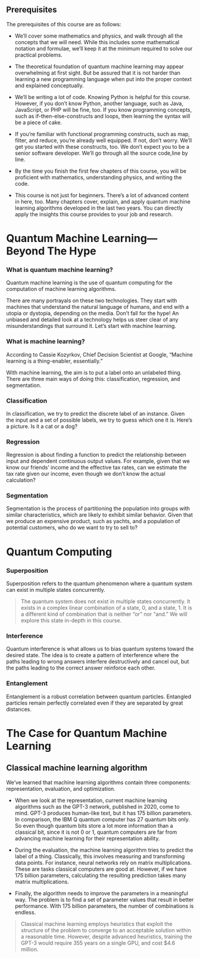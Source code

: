 ## Prerequisites

The prerequisites of this course are as follows:

* We’ll cover some mathematics and physics, and walk through all the concepts that we will need. While this includes some mathematical notation and formulae, we’ll keep it at the minimum required to solve our practical problems.

* The theoretical foundation of quantum machine learning may appear overwhelming at first sight. But be assured that it is not harder than learning a new programming language when put into the proper context and explained conceptually.

* We’ll be writing a lot of code. Knowing Python is helpful for this course. However, if you don’t know Python, another language, such as Java, JavaScript, or PHP will be fine, too. If you know programming concepts, such as if-then-else-constructs and loops, then learning the syntax will be a piece of cake.

* If you’re familiar with functional programming constructs, such as map, filter, and reduce, you’re already well equipped. If not, don’t worry. We’ll get you started with these constructs, too. We don’t expect you to be a senior software developer. We’ll go through all the source code,line by line.

* By the time you finish the first few chapters of this course, you will be proficient with mathematics, understanding physics, and writing the code.

* This course is not just for beginners. There’s a lot of advanced content in here, too. Many chapters cover, explain, and apply quantum machine learning algorithms developed in the last two years. You can directly apply the insights this course provides to your job and research.


# Quantum Machine Learning—Beyond The Hype

### What is quantum machine learning?

Quantum machine learning is the use of quantum computing for the computation of machine learning algorithms.

There are many portrayals on these two technologies. They start with machines that understand the natural language of humans, and end with a utopia or dystopia, depending on the media. Don’t fall for the hype! An unbiased and detailed look at a technology helps us steer clear of any misunderstandings that surround it. Let’s start with machine learning.

### What is machine learning?

According to Cassie Kozyrkov, Chief Decision Scientist at Google, “Machine learning is a thing-enabler, essentially.”

With machine learning, the aim is to put a label onto an unlabeled thing. There are three main ways of doing this: classification, regression, and segmentation.

### Classification

In classification, we try to predict the discrete label of an instance. Given the input and a set of possible labels, we try to guess which one it is. Here’s a picture. Is it a cat or a dog?

### Regression

Regression is about finding a function to predict the relationship between input and dependent continuous output values.
For example, given that we know our friends’ income and the effective tax rates, can we estimate the tax rate given our income, even though we don’t know the actual calculation?

### Segmentation

Segmentation is the process of partitioning the population into groups with similar characteristics, which are likely to exhibit similar behavior. Given that we produce an expensive product, such as yachts, and a population of potential customers, who do we want to try to sell to?

# Quantum Computing

### Superposition

Superposition refers to the quantum phenomenon where a quantum system can exist in multiple states concurrently.

> The quantum system does not exist in multiple states concurrently. It exists in a complex linear combination of a state, 0, and a state, 1. It is a different kind of combination that is neither “or” nor “and.” We will explore this state in-depth in this course.

### Interference

Quantum interference is what allows us to bias quantum systems toward the desired state. The idea is to create a pattern of interference where the paths leading to wrong answers interfere destructively and cancel out, but the paths leading to the correct answer reinforce each other.

### Entanglement

Entanglement is a robust correlation between quantum particles. Entangled particles remain perfectly correlated even if they are separated by great distances.

# The Case for Quantum Machine Learning

## Classical machine learning algorithm

We’ve learned that machine learning algorithms contain three components: representation, evaluation, and optimization.

* When we look at the representation, current machine learning algorithms such as the GPT-3 network, published in 2020, come to mind. GPT-3 produces human-like text, but it has 175 billion parameters. In comparison, the IBM Q quantum computer has 27 quantum bits only. So even though quantum bits store a lot more information than a classical bit, since it is not 0 or 1, quantum computers are far from advancing machine learning for their representation ability.

* During the evaluation, the machine learning algorithm tries to predict the label of a thing. Classically, this involves measuring and transforming data points. For instance, neural networks rely on matrix multiplications. These are tasks classical computers are good at. However, if we have 175 billion parameters, calculating the resulting prediction takes many matrix multiplications.

* Finally, the algorithm needs to improve the parameters in a meaningful way. The problem is to find a set of parameter values that result in better performance. With 175 billion parameters, the number of combinations is endless.

> Classical machine learning employs heuristics that exploit the structure of the problem to converge to an acceptable solution within a reasonable time. However, despite advanced heuristics, training the GPT-3 would require 355 years on a single GPU, and cost $4.6 million.
